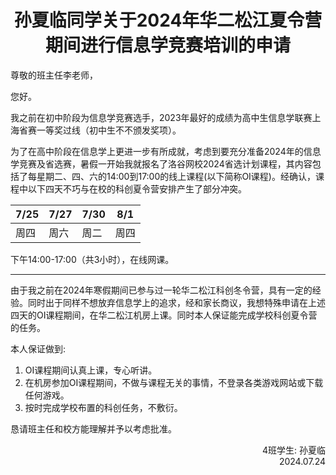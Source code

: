 
<center><h1>孙夏临同学关于2024年华二松江夏令营期间进行信息学竞赛培训的申请</h1></center>

尊敬的班主任李老师，

您好。

我之前在初中阶段为信息学竞赛选手，2023年最好的成绩为高中生信息学联赛上海省赛一等奖过线（初中生不不颁发奖项）。

为了在高中阶段在信息学上更进一步有所成就，考虑到要充分准备2024年的信息学竞赛及省选赛，暑假一开始我就报名了洛谷网校2024省选计划课程，其内容包括了每星期二、四、六的14:00到17:00的线上课程(以下简称OI课程)。经确认，课程中以下四天不巧与在校的科创夏令营安排产生了部分冲突。

| 7/25 | 7/27 | 7/30 | 8/1  |
| ---- | ---- | ---- | ---- |
| 周四 | 周六 | 周二 | 周四 |

下午14:00-17:00（共3小时），在线网课。

---

由于我之前在2024年寒假期间已参与过一轮华二松江科创冬令营，具有一定的经验。同时出于同样不想放弃信息学上的追求，经和家长商议，我想特殊申请在上述四天的OI课程期间，在华二松江机房上课。同时本人保证能完成学校科创夏令营的任务。

本人保证做到:

1. OI课程期间认真上课，专心听讲。
2. 在机房参加OI课程期间，不做与课程无关的事情，不登录各类游戏网站或下载任何游戏。
3. 按时完成学校布置的科创任务，不敷衍。

恳请班主任和校方能理解并予以考虑批准。

<div style="text-align: right">
4班学生: 孙夏临 <br/> 2024.07.24
</div>

<!--stackedit_data:
eyJoaXN0b3J5IjpbODA4NDU3NDk3LDM0ODA5MDc5OF19
-->